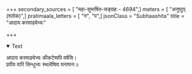 +++
secondary_sources = [ "महा-सुभाषित-सङ्ग्रहः - 4694",]
meters = [ "अनुष्टुप् (श्लोक)",]
pratimaala_letters = [ "न", "प",]
jsonClass = "Subhaashita"
title = "आदाय करमाढ्येभ्यः"

+++

<details open><summary>Text</summary>

आदाय करमाढ्येभ्यः कीकटेष्वपि वर्षसि।  
प्रपीय वारि सिन्धुभ्यः स्थलेष्विव घनाघनः॥
</details>
